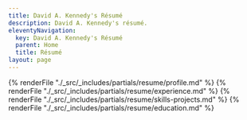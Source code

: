 ```yaml
---
title: David A. Kennedy's Résumé
description: David A. Kennedy's résumé.
eleventyNavigation:
  key: David A. Kennedy's Résumé
  parent: Home
  title: Résumé
layout: page
---
```


{% renderFile "./_src/_includes/partials/resume/profile.md" %}
{% renderFile "./_src/_includes/partials/resume/experience.md" %}
{% renderFile "./_src/_includes/partials/resume/skills-projects.md" %}
{% renderFile "./_src/_includes/partials/resume/education.md" %}
